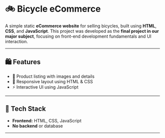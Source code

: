 # 🚲 Bicycle eCommerce

A simple static **eCommerce website** for selling bicycles, built using **HTML**, **CSS**, and **JavaScript**. This project was developed as the **final project in our major subject**, focusing on front-end development fundamentals and UI interaction.

---

## 🛍️ Features

- 🎨 Product listing with images and details
- 🧾 Responsive layout using HTML & CSS
- ⚡ Interactive UI using JavaScript

---

## 🧰 Tech Stack

- **Frontend:** HTML, CSS, JavaScript
- **No backend** or database

---
